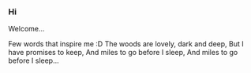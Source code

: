### Hi 
Welcome...

Few words that inspire me :D
The woods are lovely, dark and deep,
But I have promises to keep,
And miles to go before I sleep,
And miles to go before I sleep...

